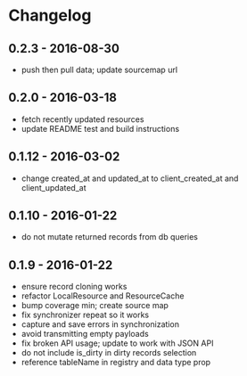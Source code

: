 # Changelog

## 0.2.3 - 2016-08-30

* push then pull data; update sourcemap url

## 0.2.0 - 2016-03-18

* fetch recently updated resources
* update README test and build instructions

## 0.1.12 - 2016-03-02

* change created_at and updated_at to client_created_at and client_updated_at

## 0.1.10 - 2016-01-22

* do not mutate returned records from db queries

## 0.1.9 - 2016-01-22

* ensure record cloning works
* refactor LocalResource and ResourceCache
* bump coverage min; create source map
* fix synchronizer repeat so it works
* capture and save errors in synchronization
* avoid transmitting empty payloads
* fix broken API usage; update to work with JSON API
* do not include is_dirty in dirty records selection
* reference tableName in registry and data type prop

